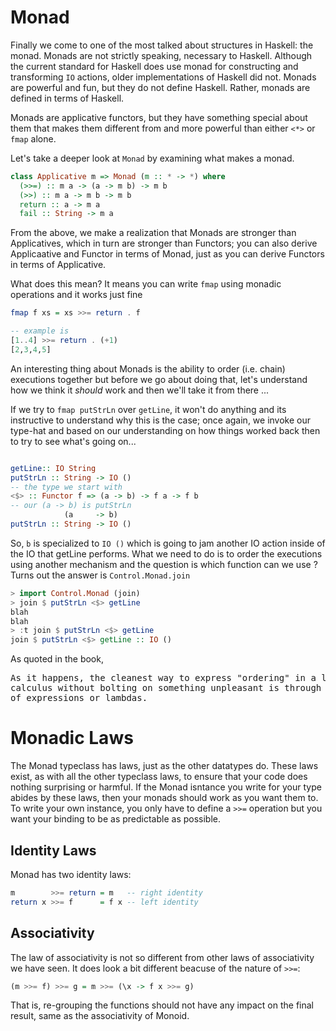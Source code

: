 # Monad

Finally we come to one of the most talked about structures in Haskell: the monad.
Monads are not strictly speaking, necessary to Haskell.
Although the current standard for Haskell does use monad for constructing
and transforming `IO` actions, older implementations of Haskell did not. 
Monads are powerful and fun, but they do not define Haskell. Rather, monads
are defined in terms of Haskell.

Monads are applicative functors, but they have something special about them
that makes them different from and more powerful than either `<*>` or `fmap` alone.

Let's take a deeper look at `Monad` by examining what makes a monad.
```haskell
class Applicative m => Monad (m :: * -> *) where
  (>>=) :: m a -> (a -> m b) -> m b
  (>>) :: m a -> m b -> m b
  return :: a -> m a
  fail :: String -> m a

```
From the above, we make a realization that Monads are stronger than Applicatives,
which in turn are stronger than Functors; you can also derive Applicaative and 
Functor in terms of Monad, just as you can derive Functors in terms of Applicative.

What does this mean? It means you can write `fmap` using monadic operations
and it works just fine
```haskell
fmap f xs = xs >>= return . f

-- example is
[1..4] >>= return . (+1)
[2,3,4,5]

```
An interesting thing about Monads is the ability to order (i.e. chain) executions
together but before we go about doing that, let's understand how we think it _should_
work and then we'll take it from there ...

If we try to `fmap putStrLn` over `getLine`, it won't do anything and its instructive 
to understand why this is the case; once again, we invoke our type-hat and based on our
understanding on how things worked back then to try to see what's going on...

```haskell

getLine:: IO String
putStrLn :: String -> IO ()
-- the type we start with 
<$> :: Functor f => (a -> b) -> f a -> f b
-- our (a -> b) is putStrLn
            (a     -> b)
putStrLn :: String -> IO ()

```
So, `b` is specialized to `IO ()` which is going to jam another
IO action inside of the IO that getLine performs. What we need to do
is to order the executions using another mechanism and the question is
which function can we use ? Turns out the answer is `Control.Monad.join`

```haskell
> import Control.Monad (join)
> join $ putStrLn <$> getLine
blah 
blah
> :t join $ putStrLn <$> getLine
join $ putStrLn <$> getLine :: IO ()
```

As quoted in the book, 
<pre>
As it happens, the cleanest way to express "ordering" in a lambda 
calculus without bolting on something unpleasant is through nesting
of expressions or lambdas.
</pre>


# Monadic Laws

The Monad typeclass has laws, just as the other datatypes do.
These laws exist, as with all the other typeclass laws, to ensure
that your code does nothing surprising or harmful. If the Monad
isntance you write for your type abides by these laws, then your monads
should work as you want them to. To write your own instance, you only
have to define a `>>=` operation but you want your binding to be 
as predictable as possible.

## Identity Laws

Monad has two identity laws:

```haskell
m        >>= return = m   -- right identity
return x >>= f      = f x -- left identity
```

## Associativity

The law of associativity is not so different from other laws of associativity
we have seen. It does look a bit different beacuse of the nature of `>>=`:
```haskell
(m >>= f) >>= g = m >>= (\x -> f x >>= g)
```

That is, re-grouping the functions should not have any impact on the final
result, same as the associativity of Monoid. 

